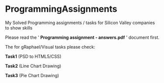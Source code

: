 ProgrammingAssignments
======================

My Solved Programming assignments / tasks for Silicon Valley companies to show skills

Please read the ' **Programming assignment - answers.pdf** ' document first.

The for gRaphael/Visual tasks please check:

**Task1** (PSD to HTML5/CSS)

**Task2** (Line Chart Drawing)

**Task3** (Pie Chart Drawing)
